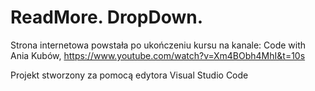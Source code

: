 # ReadMore. DropDown.



Strona internetowa powstała po ukończeniu kursu na kanale: Code with Ania Kubów, https://www.youtube.com/watch?v=Xm4BObh4MhI&t=10s

Projekt stworzony za pomocą edytora Visual Studio Code

